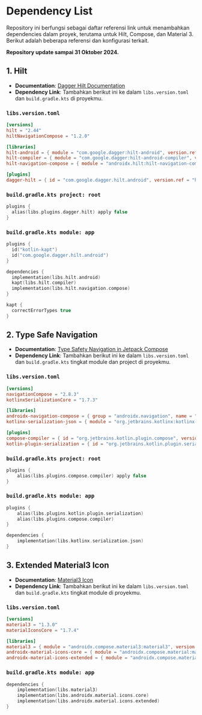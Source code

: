 # Dependency List

Repository ini berfungsi sebagai daftar referensi link untuk menambahkan dependencies dalam proyek, terutama untuk Hilt, Compose, dan Material 3. Berikut adalah beberapa referensi dan konfigurasi terkait.

**Repository update sampai 31 Oktober 2024.**

## 1. Hilt
- **Documentation**: [Dagger Hilt Documentation](https://dagger.dev/hilt/gradle-setup)
- **Dependency Link**: Tambahkan berikut ini ke dalam `libs.version.toml` dan `build.gradle.kts` di proyekmu.

### `libs.version.toml` 
```toml
[versions]
hilt = "2.44"
hiltNavigationCompose = "1.2.0"

[libraries]
hilt-android = { module = "com.google.dagger:hilt-android", version.ref = "hilt" }
hilt-compiler = { module = "com.google.dagger:hilt-android-compiler", version.ref = "hilt" }
hilt-navigation-compose = { module = "androidx.hilt:hilt-navigation-compose", version.ref = "hiltNavigationCompose" }

[plugins]
dagger-hilt = { id = "com.google.dagger.hilt.android", version.ref = "hilt" }
```

### `build.gradle.kts project: root`
```kotlin
plugins {
  alias(libs.plugins.dagger.hilt) apply false
}
```

### `build.gradle.kts module: app`
```kotlin
plugins {
  id("kotlin-kapt")
  id("com.google.dagger.hilt.android")
}

dependencies {
  implementation(libs.hilt.android)
  kapt(libs.hilt.compiler)
  implementation(libs.hilt.navigation.compose)
}

kapt {
  correctErrorTypes true
}
```

## 2. Type Safe Navigation
- **Documentation**: [Type Safety Navigation in Jetpack Compose](https://developer.android.com/guide/navigation/design/type-safety)
- **Dependency Link**: Tambahkan berikut ini ke dalam `libs.version.toml` dan `build.gradle.kts` tingkat module dan project di proyekmu.

### `libs.version.toml` 
```toml
[versions]
navigationCompose = "2.8.3"
kotlinxSerializationCore = "1.7.3"

[libraries]
androidx-navigation-compose = { group = "androidx.navigation", name = "navigation-compose", version.ref = "navigationCompose" }
kotlinx-serialization-json = { module = "org.jetbrains.kotlinx:kotlinx-serialization-json", version.ref = "kotlinxSerializationCore" }

[plugins]
compose-compiler = { id = "org.jetbrains.kotlin.plugin.compose", version.ref = "kotlin" }
kotlin-plugin-serialization = { id = "org.jetbrains.kotlin.plugin.serialization", version.ref = "kotlin" }
```

### `build.gradle.kts project: root`
```kotlin
plugins {
    alias(libs.plugins.compose.compiler) apply false
}
```

### `build.gradle.kts module: app`
```kotlin
plugins {
    alias(libs.plugins.kotlin.plugin.serialization)
    alias(libs.plugins.compose.compiler)
}

dependencies {
    implementation(libs.kotlinx.serialization.json)
}
```

## 3. Extended Material3 Icon
- **Documentation**: [Material3 Icon]()
- **Dependency Link**: Tambahkan berikut ini ke dalam `libs.version.toml` dan `build.gradle.kts` tingkat module di proyekmu.

### `libs.version.toml` 
```toml
[versions]
material3 = "1.3.0"
materialIconsCore = "1.7.4"

[libraries]
material3 = { module = "androidx.compose.material3:material3", version.ref = "material3" }
androidx-material-icons-core = { module = "androidx.compose.material:material-icons-core", version.ref = "materialIconsCore" }
androidx-material-icons-extended = { module = "androidx.compose.material:material-icons-extended", version.ref = "materialIconsCore" }
```

### `build.gradle.kts module: app`
```kotlin
dependencies {
    implementation(libs.material3)
    implementation(libs.androidx.material.icons.core)
    implementation(libs.androidx.material.icons.extended)
}
```
